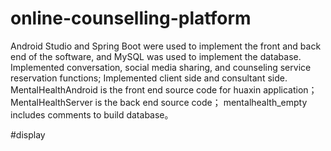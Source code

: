 # online-counselling-platform
Android Studio and Spring Boot were used to implement the front and back end of the software, and MySQL was used to implement the database.
Implemented conversation, social media sharing, and counseling service reservation functions;
Implemented client side and consultant side.
MentalHealthAndroid is the front end source code for huaxin application；
MentalHealthServer is the back end source code；
mentalhealth_empty includes comments to build database。

#display
